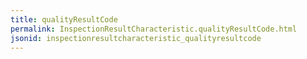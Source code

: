 ```yaml
---
title: qualityResultCode
permalink: InspectionResultCharacteristic.qualityResultCode.html
jsonid: inspectionresultcharacteristic_qualityresultcode
---
```

